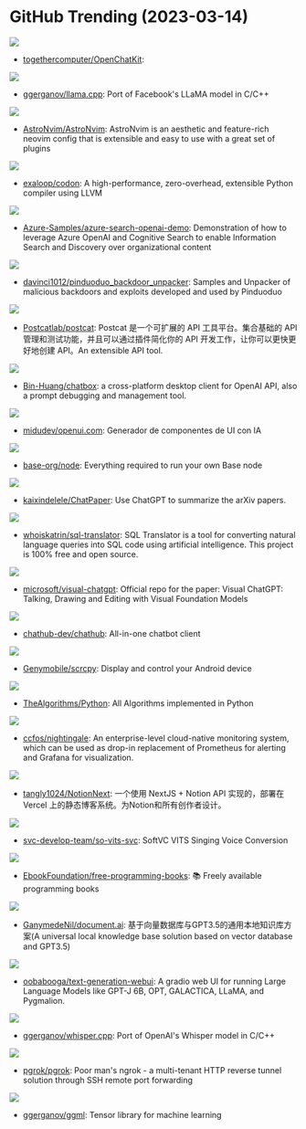 # GitHub Trending (2023-03-14)

![](https://img.shields.io/badge/Python-New%201-green?style=flat-square&logo=appveyor)
- [togethercomputer/OpenChatKit](https://github.com/togethercomputer/OpenChatKit): 

![](https://img.shields.io/badge/C-New%201-green?style=flat-square&logo=appveyor)
- [ggerganov/llama.cpp](https://github.com/ggerganov/llama.cpp): Port of Facebook's LLaMA model in C/C++

![](https://img.shields.io/badge/Lua-New%20429-green?style=flat-square&logo=appveyor)
- [AstroNvim/AstroNvim](https://github.com/AstroNvim/AstroNvim): AstroNvim is an aesthetic and feature-rich neovim config that is extensible and easy to use with a great set of plugins

![](https://img.shields.io/badge/C%2B%2B-New%20337-green?style=flat-square&logo=appveyor)
- [exaloop/codon](https://github.com/exaloop/codon): A high-performance, zero-overhead, extensible Python compiler using LLVM

![](https://img.shields.io/badge/Python-New%2049-green?style=flat-square&logo=appveyor)
- [Azure-Samples/azure-search-openai-demo](https://github.com/Azure-Samples/azure-search-openai-demo): Demonstration of how to leverage Azure OpenAI and Cognitive Search to enable Information Search and Discovery over organizational content

![](https://img.shields.io/badge/Java-New%20171-green?style=flat-square&logo=appveyor)
- [davinci1012/pinduoduo_backdoor_unpacker](https://github.com/davinci1012/pinduoduo_backdoor_unpacker): Samples and Unpacker of malicious backdoors and exploits developed and used by Pinduoduo

![](https://img.shields.io/badge/JavaScript-New%20165-green?style=flat-square&logo=appveyor)
- [Postcatlab/postcat](https://github.com/Postcatlab/postcat): Postcat 是一个可扩展的 API 工具平台。集合基础的 API 管理和测试功能，并且可以通过插件简化你的 API 开发工作，让你可以更快更好地创建 API。An extensible API tool.

![](https://img.shields.io/badge/TypeScript-New%2065-green?style=flat-square&logo=appveyor)
- [Bin-Huang/chatbox](https://github.com/Bin-Huang/chatbox): a cross-platform desktop client for OpenAI API, also a prompt debugging and management tool.

![](https://img.shields.io/badge/JavaScript-New%2041-green?style=flat-square&logo=appveyor)
- [midudev/openui.com](https://github.com/midudev/openui.com): Generador de componentes de UI con IA

![](https://img.shields.io/badge/Shell-New%205-green?style=flat-square&logo=appveyor)
- [base-org/node](https://github.com/base-org/node): Everything required to run your own Base node

![](https://img.shields.io/badge/Python-New%20454-green?style=flat-square&logo=appveyor)
- [kaixindelele/ChatPaper](https://github.com/kaixindelele/ChatPaper): Use ChatGPT to summarize the arXiv papers.

![](https://img.shields.io/badge/TypeScript-New%20194-green?style=flat-square&logo=appveyor)
- [whoiskatrin/sql-translator](https://github.com/whoiskatrin/sql-translator): SQL Translator is a tool for converting natural language queries into SQL code using artificial intelligence. This project is 100% free and open source.

![](https://img.shields.io/badge/Python-New%203-green?style=flat-square&logo=appveyor)
- [microsoft/visual-chatgpt](https://github.com/microsoft/visual-chatgpt): Official repo for the paper: Visual ChatGPT: Talking, Drawing and Editing with Visual Foundation Models

![](https://img.shields.io/badge/TypeScript-New%20139-green?style=flat-square&logo=appveyor)
- [chathub-dev/chathub](https://github.com/chathub-dev/chathub): All-in-one chatbot client

![](https://img.shields.io/badge/C-New%20300-green?style=flat-square&logo=appveyor)
- [Genymobile/scrcpy](https://github.com/Genymobile/scrcpy): Display and control your Android device

![](https://img.shields.io/badge/Python-New%2070-green?style=flat-square&logo=appveyor)
- [TheAlgorithms/Python](https://github.com/TheAlgorithms/Python): All Algorithms implemented in Python

![](https://img.shields.io/badge/Go-New%2014-green?style=flat-square&logo=appveyor)
- [ccfos/nightingale](https://github.com/ccfos/nightingale): An enterprise-level cloud-native monitoring system, which can be used as drop-in replacement of Prometheus for alerting and Grafana for visualization.

![](https://img.shields.io/badge/JavaScript-New%2026-green?style=flat-square&logo=appveyor)
- [tangly1024/NotionNext](https://github.com/tangly1024/NotionNext): 一个使用 NextJS + Notion API 实现的，部署在 Vercel 上的静态博客系统。为Notion和所有创作者设计。

![](https://img.shields.io/badge/Python-New%20182-green?style=flat-square&logo=appveyor)
- [svc-develop-team/so-vits-svc](https://github.com/svc-develop-team/so-vits-svc): SoftVC VITS Singing Voice Conversion

![](https://img.shields.io/badge/none-New%20175-green?style=flat-square&logo=appveyor)
- [EbookFoundation/free-programming-books](https://github.com/EbookFoundation/free-programming-books): 📚 Freely available programming books

![](https://img.shields.io/badge/Python-New%20278-green?style=flat-square&logo=appveyor)
- [GanymedeNil/document.ai](https://github.com/GanymedeNil/document.ai): 基于向量数据库与GPT3.5的通用本地知识库方案(A universal local knowledge base solution based on vector database and GPT3.5)

![](https://img.shields.io/badge/Python-New%20351-green?style=flat-square&logo=appveyor)
- [oobabooga/text-generation-webui](https://github.com/oobabooga/text-generation-webui): A gradio web UI for running Large Language Models like GPT-J 6B, OPT, GALACTICA, LLaMA, and Pygmalion.

![](https://img.shields.io/badge/C-New%20508-green?style=flat-square&logo=appveyor)
- [ggerganov/whisper.cpp](https://github.com/ggerganov/whisper.cpp): Port of OpenAI's Whisper model in C/C++

![](https://img.shields.io/badge/Go-New%20629-green?style=flat-square&logo=appveyor)
- [pgrok/pgrok](https://github.com/pgrok/pgrok): Poor man's ngrok - a multi-tenant HTTP reverse tunnel solution through SSH remote port forwarding

![](https://img.shields.io/badge/C-New%2078-green?style=flat-square&logo=appveyor)
- [ggerganov/ggml](https://github.com/ggerganov/ggml): Tensor library for machine learning

